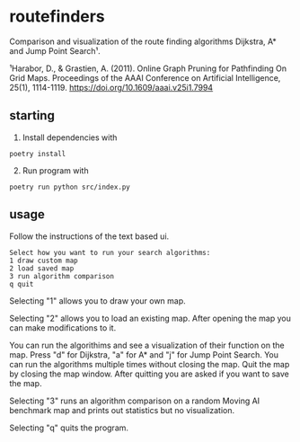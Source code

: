 # routefinders
Comparison and visualization of the route finding algorithms Dijkstra, A* and Jump Point Search¹.

¹Harabor, D., & Grastien, A. (2011). Online Graph Pruning for Pathfinding On Grid Maps. Proceedings of the AAAI Conference on Artificial Intelligence, 25(1), 1114-1119. https://doi.org/10.1609/aaai.v25i1.7994

## starting
1. Install dependencies with
```
poetry install
```

2. Run program with
```
poetry run python src/index.py
```

## usage
Follow the instructions of the text based ui.

```
Select how you want to run your search algorithms:
1 draw custom map
2 load saved map
3 run algorithm comparison
q quit
```

Selecting "1" allows you to draw your own map. 

Selecting "2" allows you to load an existing map. After opening the map you can make modifications to it. 

You can run the algorithims and see a visualization of their function on the map. Press "d" for Dijkstra, "a" for A* and "j" for Jump Point Search. You can run the algorithms multiple times without closing the map. Quit the map by closing the map window. After quitting you are asked if you want to save the map.

Selecting "3" runs an algorithm comparison on a random Moving AI benchmark map and prints out statistics but no visualization.

Selecting "q" quits the program.